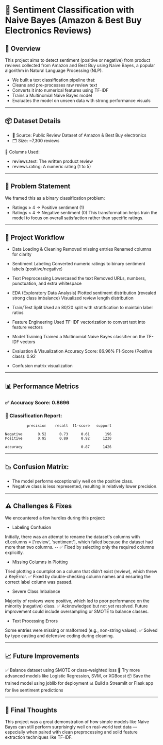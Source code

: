 # 📝 Sentiment Classification with Naive Bayes (Amazon & Best Buy Electronics Reviews)


## 📌 Overview

This project aims to detect sentiment (positive or negative) from product reviews collected from Amazon
and Best Buy using Naive Bayes, a popular algorithm in Natural Language Processing (NLP).
- We built a text classification pipeline that:
- Cleans and pre-processes raw review text
- Converts it into numerical features using TF-IDF
- Trains a Multinomial Naive Bayes model
- Evaluates the model on unseen data with strong performance visuals

----------------------------------------------------------------------------------------------------------

## 📦 Dataset Details

- 📁 Source: Public Review Dataset of Amazon & Best Buy electronics
- 🗂️ Size: ~7,300 reviews

🧾 Columns Used:

- reviews.text: The written product review
- reviews.rating: A numeric rating (1 to 5)

--------------------------------------------------------------------------------------------------------------

## 🧪 Problem Statement

We framed this as a binary classification problem:

- Ratings ≥ 4 → Positive sentiment (1)
- Ratings < 4 → Negative sentiment (0)
This transformation helps train the model to focus on overall satisfaction rather than specific ratings.

---------------------------------------------------------------------------------------------------------------

## 🔁 Project Workflow

- Data Loading & Cleaning
        Removed missing entries
        Renamed columns for clarity
                   
- Sentiment Labeling
         Converted numeric ratings to binary sentiment labels (positive/negative)
                    
- Text Preprocessing
          Lowercased the text
          Removed URLs, numbers, punctuation, and extra whitespace
                    
- EDA (Exploratory Data Analysis)
          Plotted sentiment distribution (revealed strong class imbalance)
          Visualized review length distribution
                      
- Train/Test Split
           Used an 80/20 split with stratification to maintain label ratios
                       
- Feature Engineering
           Used TF-IDF vectorization to convert text into feature vectors
                       
- Model Training
           Trained a Multinomial Naive Bayes classifier on the TF-IDF vectors
                          
- Evaluation & Visualization
           Accuracy Score: 86.96%
           F1-Score (Positive class): 0.92
                           
- Confusion matrix visualization

---------------------------------------------------------------------------------------------------------

## 📊 Performance Metrics

### ✅ Accuracy Score: 0.8696

### 📄 Classification Report:

              precision    recall  f1-score   support

    Negative       0.52      0.73      0.61       196
    Positive       0.95      0.89      0.92      1230

    accuracy                           0.87      1426
  
----------------------------------------------------------------------------------------------------------

## 📉 Confusion Matrix:

- The model performs exceptionally well on the positive class.
- Negative class is less represented, resulting in relatively lower precision.

----------------------------------------------------------------------------------------------------------

## ⚠️ Challenges & Fixes

We encountered a few hurdles during this project:

- Labeling Confusion

Initially, there was an attempt to rename the dataset's columns with df.columns = ['review', 'sentiment'], 
which failed because the dataset had more than two columns.
  -- ✅ Fixed by selecting only the required columns explicitly.

- Missing Columns in Plotting

Tried plotting a countplot on a column that didn’t exist (review), which threw a KeyError.
✅ Fixed by double-checking column names and ensuring the correct label column was passed.

- Severe Class Imbalance

Majority of reviews were positive, which led to poor performance on the minority (negative) class.
✅ Acknowledged but not yet resolved. Future improvement could include oversampling or SMOTE to balance classes.

- Text Processing Errors

Some entries were missing or malformed (e.g., non-string values).
✅ Solved by type casting and defensive coding during cleaning.

-----------------------------------------------------------------------------------------------------------------

## 📈 Future Improvements

✅ Balance dataset using SMOTE or class-weighted loss
🧠 Try more advanced models like Logistic Regression, SVM, or XGBoost
📦 Save the trained model using joblib for deployment
📊 Build a Streamlit or Flask app for live sentiment predictions

-----------------------------------------------------------------------------------------------------------------

## 🧠 Final Thoughts

This project was a great demonstration of how simple models like Naive Bayes can still perform surprisingly well on real-world text data — especially when paired with clean preprocessing and solid feature extraction techniques like TF-IDF.


